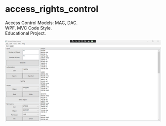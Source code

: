 # access_rights_control
Access Control Models: MAC, DAC. \
WPF, MVC Code Style. \
Educational Project. 

![screenshot](https://github.com/altirtix/access_rights_control/blob/main/screenshot.png)

